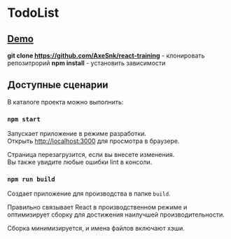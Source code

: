 # TodoList
[Demo](https://axesnk.github.io/react-training/build/)
---

__git clone https://github.com/AxeSnk/react-training__ - клонировать репозитрорий
__npm install__ - установить зависимости

## Доступные сценарии

В каталоге проекта можно выполнить:

### `npm start`

Запускает приложение в режиме разработки.<br />
Открыть [http://localhost:3000](http://localhost:3000) для просмотра в браузере.

Страница перезагрузится, если вы внесете изменения.<br />
Вы также увидите любые ошибки lint в консоли.

### `npm run build`
Создает приложение для производства в папке `build`.<br />

Правильно связывает React в производственном режиме и оптимизирует сборку для достижения наилучшей производительности.

Сборка минимизируется, и имена файлов включают хэши.<br />